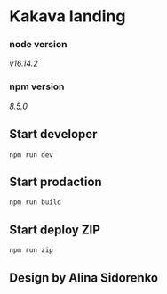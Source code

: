 # Kakava landing

### node version 
*v16.14.2*

### npm version
*8.5.0*

## Start developer

```npm run dev```

## Start prodaction

```npm run build```

## Start deploy ZIP

```npm run zip```

## Design by Alina Sidorenko